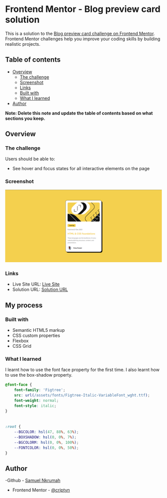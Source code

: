 # Frontend Mentor - Blog preview card solution

This is a solution to the [Blog preview card challenge on Frontend Mentor](https://www.frontendmentor.io/challenges/blog-preview-card-ckPaj01IcS). Frontend Mentor challenges help you improve your coding skills by building realistic projects. 

## Table of contents

- [Overview](#overview)
  - [The challenge](#the-challenge)
  - [Screenshot](#screenshot)
  - [Links](#links)
  - [Built with](#built-with)
  - [What I learned](#what-i-learned)
- [Author](#author)

**Note: Delete this note and update the table of contents based on what sections you keep.**

## Overview

### The challenge

Users should be able to:

- See hover and focus states for all interactive elements on the page

### Screenshot

![Blog preview card](./design/screenshot.png)


### Links

- Live Site URL: [Live Site](https://nanayaww.github.io/FrontendMentor-Challenges/main/blog-preview-card-main)
- Solution URL: [Solution URL](https://github.com/nanayaww/FrontendMentor-Challenges/main/blog-preview-card-main)

## My process

### Built with

- Semantic HTML5 markup
- CSS custom properties
- Flexbox
- CSS Grid


### What I learned

I learnt how to use the font face property for the first time. I also learnt how to use the box-shadow property.

```css
@font-face {
    font-family: 'Figtree';
    src: url(/assets/fonts/Figtree-Italic-VariableFont_wght.ttf);
    font-weight: normal;
    font-style: italic;
}


:root {
    --BGCOLOR: hsl(47, 88%, 63%);
    --BOXSHADOW: hsl(0, 0%, 7%);
    --BGCOLORM: hsl(0, 0%, 100%);
    --FONTCOLOR: hsl(0, 0%, 50%);
}
```

## Author

-Github - [Samuel Nkrumah](https://github.com/nanayaww)
- Frontend Mentor - [@criptyn](https://www.frontendmentor.io/profile/criptyn)
